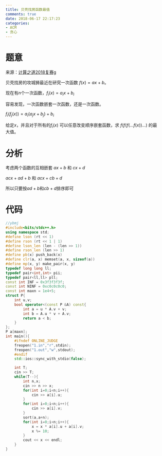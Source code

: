 ```yaml
---
title: 贝壳找房函数最值
comments: true
date: 2018-06-17 22:17:23
categories:
- ACM
- 贪心
---
```


# 题意
来源：[计算之道2018复赛g](https://nanti.jisuanke.com/t/27644)


贝壳找房的攻城狮最近在研究一次函数 $f(x) = ax + b$。

现在有$n$个一次函数，$f_i(x) = a_ix+b_i$ 

容易发现，一次函数嵌套一次函数，还是一次函数。

$\displaystyle f_{i}(f_{j}(x)) = a_{i} ( a_{j}x + b_{j}) + b_{i}$ 

给定$x$，并且对于所有的$f_i(x)$ 可以任意改变顺序嵌套函数，求 $f(f(f(…f(x))…)$ 的最大值。
# 分析
考虑两个函数的互相嵌套
$ax + b$ 和 $cx+d$

$acx + ad + b$ 和 $acx + cb + d$

所以只要按$ad + b$和$cb + d$排序即可
# 代码
```cpp
//ybmj
#include<bits/stdc++.h>
using namespace std;
#define lson (rt << 1)
#define rson (rt << 1 | 1)
#define lson_len (len - (len >> 1))
#define rson_len (len >> 1)
#define pb(x) push_back(x)
#define clr(a, x) memset(a, x, sizeof(a))
#define mp(x, y) make_pair(x, y)
typedef long long ll;
typedef pair<int,int> pii;
typedef pair<ll,ll> pll;
const int INF = 0x3f3f3f3f;
const int NINF = 0xc0c0c0c0;
const int maxn = 1e4+5;
struct P{
    int u,v;
    bool operator<(const P &A) const{
        int a = u * A.v + v;
        int b = A.u * v + A.v;
        return a < b;
    }
};
P a[maxn];
int main(){
    #ifndef ONLINE_JUDGE
    freopen("1.in","r",stdin);
    freopen("1.out","w",stdout);
    #endif
    std::ios::sync_with_stdio(false);

    int T;
    cin >> T;
    while(T--){
        int n,x;
        cin >> n >> x;
        for(int i=0;i<n;i++){
            cin >> a[i].u;
        }
        for(int i=0;i<n;i++){
            cin >> a[i].v;
        }
        sort(a,a+n);
        for(int i=0;i<n;i++){
            x = x * a[i].u + a[i].v;
            x %= 10;
        }   
        cout << x << endl;
    }
}
```
